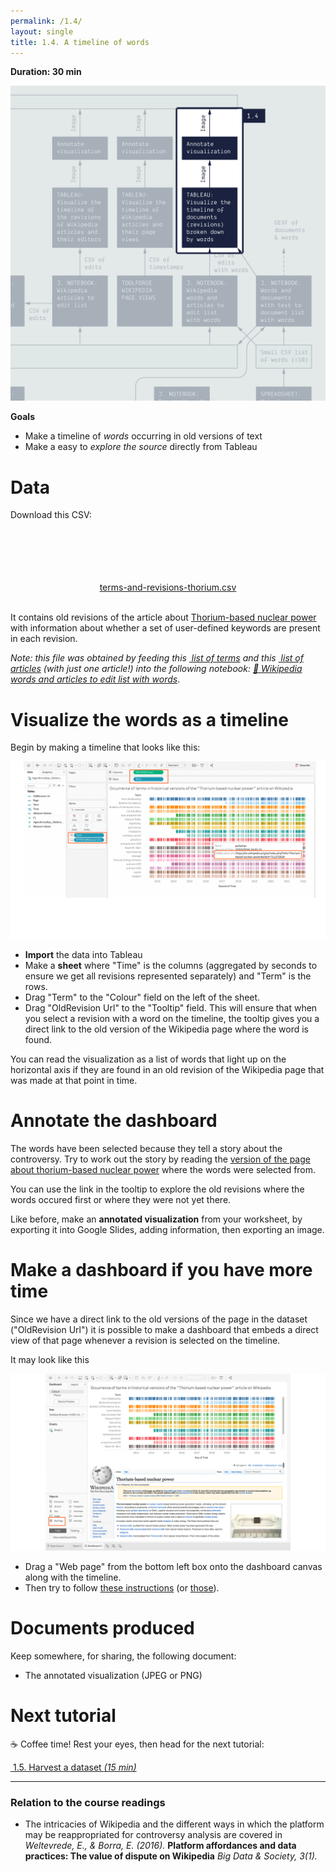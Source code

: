 ```yaml
---
permalink: /1.4/
layout: single
title: 1.4. A timeline of words
---
```


**Duration: 30 min**

[
	![Overview tuto 1.4](../assets/images/1-4.jpg)
](../assets/images/1-4.jpg)

**Goals**
* Make a timeline of *words* occurring in old versions of text
* Make a easy to *explore the source* directly from Tableau

# Data

Download this CSV:

<center><a href="../assets/data/1-4/terms-and-revisions-thorium.csv">
	<i class="fas fa-file-csv" style="font-size:5em"></i><br>
	terms-and-revisions-thorium.csv
</a><br><br></center>

It contains old revisions of the article about [Thorium-based nuclear power](https://en.wikipedia.org/wiki/Thorium-based_nuclear_power) with information about whether a set of user-defined keywords are present in each revision.

*Note: this file was obtained by feeding this [<i class="fas fa-file-csv"></i>&nbsp;list of terms](../assets/data/1-4/words-small-list-nuclear.csv) and this [<i class="fas fa-file-csv"></i>&nbsp;list of articles](../assets/data/1-4/article-thorium.csv) (with just one article!) into the following notebook: [🍱&nbsp;Wikipedia words and articles to edit list with words](https://colab.research.google.com/github/jacomyma/mapping-controversies/blob/main/notebooks/Wikipedia_words_and_articles_to_edit_list_with_words.ipynb)*.

# Visualize the words as a timeline
Begin by making a timeline that looks like this:

[
	![Small multiple of words](../assets/images/1-4/MappingControversies_SmallMultiple_TutorialScreenshots.svg)
](../assets/images/1-4/MappingControversies_SmallMultiple_TutorialScreenshots.svg)

* **Import** the data into Tableau
* Make a **sheet** where "Time" is the columns (aggregated by seconds to ensure we get all revisions represented separately) and "Term" is the rows.
* Drag "Term" to the "Colour" field on the left of the sheet.
* Drag "OldRevision Url" to the "Tooltip" field. This will ensure that when you select a revision with a word on the timeline, the tooltip gives you a direct link to the old version of the Wikipedia page where the word is found.

You can read the visualization as a list of words that light up on the horizontal axis if they are found in an old revision of the Wikipedia page that was made at that point in time. 



# Annotate the dashboard

The words have been selected because they tell a story about the controversy. Try to work out the story by reading the [version of the page about thorium-based nuclear power](https://en.wikipedia.org/w/index.php?title=Thorium-based_nuclear_power&oldid=1070992053) where the words were selected from. 

You can use the link in the tooltip to explore the old revisions where the words occured first or where they were not yet there.

Like before, make an **annotated visualization** from your worksheet, by exporting it into Google Slides, adding information, then exporting an image.


# Make a dashboard if you have more time
Since we have a direct link to the old versions of the page in the dataset ("OldRevision Url") it is possible to make a dashboard that embeds a direct view of that page whenever a revision is selected on the timeline. 

It may look like this 

[
	![Small multiple of words](../assets/images/1-4/MappingControversies_SmallMultipleDashboard_TutorialScreenshots.svg)
](../assets/images/1-4/MappingControversiesDashboard_SmallMultiple_TutorialScreenshots.svg)


* Drag a "Web page" from the bottom left box onto the dashboard canvas along with the timeline.
* Then try to follow [these instructions](https://www.theinformationlab.nl/en/2020/09/17/tableau-how-to-embed-a-web-page-object-into-your-dashboard/) (or [those](https://www.rigordatasolutions.com/post/embedding-webpages-in-tableau-dashboards-opening-url-actions-inside-your-dashboards)).


# Documents produced

Keep somewhere, for sharing, the following document:
* The annotated visualization (JPEG or PNG)

# Next tutorial

☕ Coffee time! Rest your eyes, then head for the next tutorial:

[<i class="fas fa-forward"></i>&nbsp;1.5. Harvest a dataset *(15 min)*](../1.5/)

--- 

### Relation to the course readings

* The intricacies of Wikipedia and the different ways in which the platform may be reappropriated for controversy analysis are covered in *Weltevrede, E., & Borra, E. (2016).* **Platform affordances and data practices: The value of dispute on Wikipedia**
*Big Data & Society, 3(1).*
